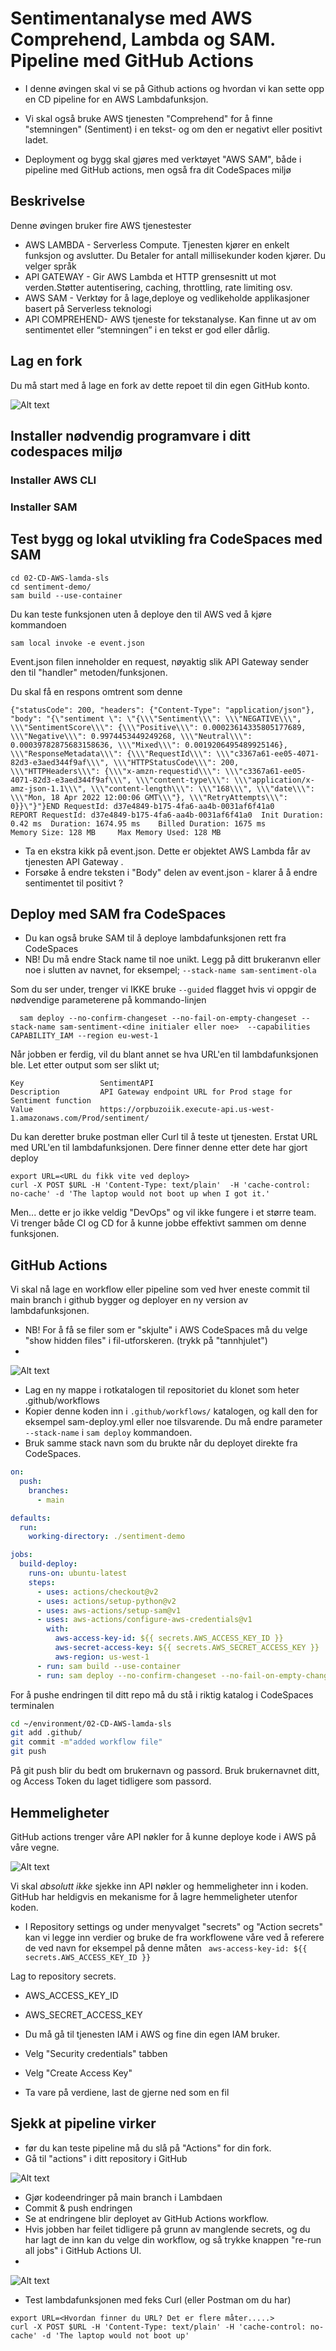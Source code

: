 # Sentimentanalyse med AWS Comprehend, Lambda og SAM. Pipeline med GitHub Actions

* I denne øvingen skal vi se på Github actions og hvordan vi kan sette opp en CD pipeline for en AWS Lambdafunksjon. 
* Vi skal også  bruke AWS tjenesten "Comprehend" for å finne "stemningen" (Sentiment) i en tekst- og om den er negativt eller positivt 
ladet. 

* Deployment og bygg skal gjøres med verktøyet "AWS SAM", både i pipeline med GitHub actions, men også fra dit CodeSpaces miljø

## Beskrivelse 

Denne øvingen bruker fire AWS tjenestester 

* AWS LAMBDA - Serverless Compute. Tjenesten kjører en enkelt funksjon og avslutter. Du Betaler for antall millisekunder koden kjører. Du velger språk
* API GATEWAY - Gir AWS Lambda et HTTP grensesnitt ut mot verden.Støtter autentisering, caching, throttling, rate limiting osv.
* AWS SAM - Verktøy for å lage,deploye og vedlikeholde applikasjoner basert på Serverless teknologi
* API COMPREHEND- AWS tjeneste for tekstanalyse. Kan finne ut av om sentimentet eller “stemningen” i en tekst er god eller dårlig.

## Lag en fork

Du må start med å lage en fork av dette repoet til din egen GitHub konto.

![Alt text](img/fork.png  "a title")

## Installer nødvendig programvare i ditt codespaces miljø 

### Installer AWS CLI 


### Installer SAM

## Test bygg og lokal utvikling fra CodeSpaces med SAM

```shell
cd 02-CD-AWS-lamda-sls
cd sentiment-demo/
sam build --use-container
```

Du kan teste funksjonen uten å deploye den til AWS ved å kjøre kommandoen 

```shell
sam local invoke -e event.json 
```

Event.json filen inneholder en request, nøyaktig slik API Gateway sender den til "handler" metoden/funksjonen. 

Du skal få en respons omtrent som denne 
```
{"statusCode": 200, "headers": {"Content-Type": "application/json"}, "body": "{\"sentiment \": \"{\\\"Sentiment\\\": \\\"NEGATIVE\\\", \\\"SentimentScore\\\": {\\\"Positive\\\": 0.00023614335805177689, \\\"Negative\\\": 0.9974453449249268, \\\"Neutral\\\": 0.00039782875683158636, \\\"Mixed\\\": 0.0019206495489925146}, \\\"ResponseMetadata\\\": {\\\"RequestId\\\": \\\"c3367a61-ee05-4071-82d3-e3aed344f9af\\\", \\\"HTTPStatusCode\\\": 200, \\\"HTTPHeaders\\\": {\\\"x-amzn-requestid\\\": \\\"c3367a61-ee05-4071-82d3-e3aed344f9af\\\", \\\"content-type\\\": \\\"application/x-amz-json-1.1\\\", \\\"content-length\\\": \\\"168\\\", \\\"date\\\": \\\"Mon, 18 Apr 2022 12:00:06 GMT\\\"}, \\\"RetryAttempts\\\": 0}}\"}"}END RequestId: d37e4849-b175-4fa6-aa4b-0031af6f41a0
REPORT RequestId: d37e4849-b175-4fa6-aa4b-0031af6f41a0  Init Duration: 0.42 ms  Duration: 1674.95 ms    Billed Duration: 1675 ms        Memory Size: 128 MB     Max Memory Used: 128 MB
```

* Ta en ekstra kikk på event.json. Dette er objektet AWS Lambda får av tjenesten API Gateway .
* Forsøke å endre teksten i "Body" delen av event.json - klarer å å endre sentimentet til positivt ?

## Deploy med SAM fra CodeSpaces

* Du kan også bruke SAM til å deploye lambdafunksjonen rett fra CodeSpaces 
* NB! Du må endre Stack name til noe unikt. Legg på ditt brukeranvn eller noe i slutten av navnet, for eksempel; ```--stack-name sam-sentiment-ola```

Som du ser under, trenger vi IKKE bruke ```--guided``` flagget hvis vi oppgir de nødvendige parameterene på kommando-linjen

```shell
  sam deploy --no-confirm-changeset --no-fail-on-empty-changeset --stack-name sam-sentiment-<dine initialer eller noe>  --capabilities CAPABILITY_IAM --region eu-west-1      
 ```

Når jobben er ferdig, vil du blant annet se hva URL'en til lambdafunksjonen ble. Let etter output som ser slikt ut; 

```text
Key                 SentimentAPI                                                                
Description         API Gateway endpoint URL for Prod stage for Sentiment function              
Value               https://orpbuzoiik.execute-api.us-west-1.amazonaws.com/Prod/sentiment/      
```

Du kan deretter bruke postman eller Curl til å teste ut tjenesten. Erstat URL med URL'en til lambdafunksjonen. Dere finner denne
etter dete har gjort deploy 

```shell
export URL=<URL du fikk vite ved deploy>
curl -X POST $URL -H 'Content-Type: text/plain'  -H 'cache-control: no-cache' -d 'The laptop would not boot up when I got it.'
```

Men... dette er jo ikke veldig "DevOps" og vil ikke fungere i et større team. Vi trenger både CI og CD for å kunne jobbe 
effektivt sammen om denne funksjonen.

## GitHub Actions

Vi skal nå lage en workflow eller pipeline som ved hver eneste commit til main branch i github bygger og deployer 
en ny version av lambdafunksjonen.

* NB! For å få se filer som er "skjulte" i AWS CodeSpaces må du velge "show hidden files" i fil-utforskeren.
  (trykk på "tannhjulet")
* 
![Alt text](img/hiddenfiles.png  "a title")

* Lag en ny mappe i rotkatalogen til repositoriet du klonet som heter .github/workflows
* Kopier denne koden inn i  ```.github/workflows/``` katalogen, og kall den for eksempel sam-deploy.yml eller noe tilsvarende. Du må endre parameter ```--stack-name``` i  ```sam deploy``` kommandoen. 
* Bruk samme stack navn som du brukte når du deployet direkte fra CodeSpaces.

```yaml
on:
  push:
    branches:
      - main

defaults:
  run:
    working-directory: ./sentiment-demo

jobs:
  build-deploy:
    runs-on: ubuntu-latest
    steps:
      - uses: actions/checkout@v2
      - uses: actions/setup-python@v2
      - uses: aws-actions/setup-sam@v1
      - uses: aws-actions/configure-aws-credentials@v1
        with:
          aws-access-key-id: ${{ secrets.AWS_ACCESS_KEY_ID }}
          aws-secret-access-key: ${{ secrets.AWS_SECRET_ACCESS_KEY }}
          aws-region: us-west-1
      - run: sam build --use-container
      - run: sam deploy --no-confirm-changeset --no-fail-on-empty-changeset --stack-name sam-sentiment-<studentid>  --s3-bucket lambda-bucket-grb  --capabilities CAPABILITY_IAM --region eu-west-1
```

For å pushe endringen til ditt repo må du stå i riktig katalog i CodeSpaces terminalen 
```bash
cd ~/environment/02-CD-AWS-lamda-sls
git add .github/
git commit -m"added workflow file" 
git push 
```

På git push blir du bedt om brukernavn og passord. Bruk brukernavnet ditt, og Access Token du laget tidligere som passord.

## Hemmeligheter

GitHub actions trenger våre API nøkler for å kunne deploye kode i AWS på våre vegne. 

![Alt text](img/topsecret.png  "a title")

Vi skal _absolutt ikke_ sjekke inn API nøkler og hemmeligheter inn i koden. GitHub har heldigvis en mekanisme for å lagre hemmeligheter utenfor koden. 
* I Repository settings og under menyvalget "secrets" og "Action secrets"  kan vi legge inn verdier og bruke de fra workflowene våre ved å referere de ved navn for eksempel på denne måten
``` aws-access-key-id: ${{ secrets.AWS_ACCESS_KEY_ID }}```

Lag to repository secrets. 

* AWS_ACCESS_KEY_ID 
* AWS_SECRET_ACCESS_KEY

* Du må gå til tjenesten IAM i AWS og fine din egen IAM bruker. 
* Velg "Security credentials" tabben
* Velg "Create Access Key"
* Ta vare på verdiene, last de gjerne ned som en fil

## Sjekk at pipeline virker

* før du kan teste pipeline må du slå på "Actions" for din fork.
* Gå til "actions" i ditt repository i GitHub 

![Alt text](img/enable_actions.png "a title")

* Gjør kodeendringer på main branch i Lambdaen
* Commit & push endringen
* Se at endringene blir deployet av GitHub Actions workflow.
* Hvis jobben har feilet tidligere på grunn av manglende secrets, og du har lagt de inn kan du velge din workflow, og så trykke knappen "re-run all jobs" i GitHub Actions UI.
* 

![Alt text](img/finished.png  "a title")

* Test lambdafunksjonen med feks Curl (eller Postman om du har) 
```shell
export URL=<Hvordan finner du URL? Det er flere måter.....>
curl -X POST $URL -H 'Content-Type: text/plain' -H 'cache-control: no-cache' -d 'The laptop would not boot up'
```


